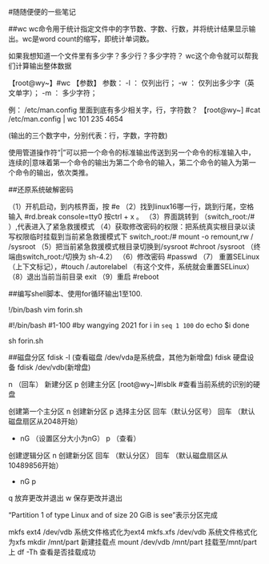 #随随便便的一些笔记

##wc
wc命令用于统计指定文件中的字节数、字数、行数，并将统计结果显示输出。wc是word count的缩写，即统计单词数。

如果我想知道一个文件里有多少字？多少行？多少字符？
wc这个命令就可以帮我们计算输出整体数据

【root@wy~】#wc 【参数】
参数：
-l ： 仅列出行；
-w ： 仅列出多少字（英文单字）；
-m ： 多少字符；

例： /etc/man.config 里面到底有多少相关字，行，字符数？
【root@wy~] #cat /etc/man.config | wc
101 235 4654

(输出的三个数字中，分别代表：行，字数，字符数)

使用管道操作符“|”可以把一个命令的标准输出传送到另一个命令的标准输入中，连续的|意味着第一个命令的输出为第二个命令的输入，第二个命令的输入为第一个命令的输出，依次类推。




##还原系统破解密码

 （1）开机启动，到内核界面，按 #e
 （2）找到linux16哪一行，跳到行尾，空格输入 #rd.break console=tty0 
 按ctrl + x 。
 （3）界面跳转到 （switch_root:/# ）,代表进入了紧急救援模式
 （4）获取修改密码的权限：把系统真实根目录以读写权限临时挂载到当前紧急救援模式下
switch_root:/# mount -o remount,rw / /sysroot
 （5）把当前紧急救援模式根目录切换到/sysroot
        #chroot /sysroot （终端由switch_root:/切换为 sh-4.2）
 （6）修改密码 #passwd
 （7） 重置SELinux（上下文标记），#touch /.autorelabel 
 （有这个文件，系统就会重置SELinux）
 （8）退出当前当前目录 exit 
 （9）重启 #reboot



##编写shell脚本、使用for循环输出1至100.

!/bin/bash
vim forin.sh

#!/bin/bash
#1-100
#by wangying 2021
for i in `seq 1 100`
do
echo $i
done

sh forin.sh


##磁盘分区
fdisk -l (查看磁盘 /dev/vda是系统盘，其他为新增盘)
fdisk 硬盘设备
fdisk /dev/vdb(新增盘)

   n （回车） 新建分区
   p  创建主分区
   [root@wy~]#lsblk #查看当前系统的识别的硬盘
   
   创建第一个主分区
  n 创建新分区
  p 选择主分区
  回车（默认分区号）
  回车 （默认磁盘扇区从2048开始）
  + nG （设置区分大小为nG）
  p （查看）

   创建逻辑分区
  n 创建新分区
  回车 （默认分区）
  回车 （默认磁盘扇区从10489856开始）
  + nG
  p

  q 放弃更改并退出
  w 保存更改并退出
  
  “Partition 1 of type Linux and of size 20 GiB is see”表示分区完成

  mkfs ext4 /dev/vdb 系统文件格式化为ext4
  mkfs.xfs /dev/vdb 系统文件格式化为xfs
  mkdir /mnt/part 新建挂载点
  mount /dev/vdb /mnt/part 挂载至/mnt/part上
  df -Th 查看是否挂载成功